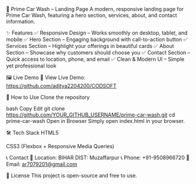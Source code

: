 🚗 Prime Car Wash – Landing Page A modern, responsive landing page for Prime Car Wash, featuring a hero section, services, about, and contact information.

✨ Features ✅ Responsive Design – Works smoothly on desktop, tablet, and mobile ✅ Hero Section – Engaging background with call-to-action button ✅ Services Section – Highlight your offerings in beautiful cards ✅ About Section – Showcase why customers should choose you ✅ Contact Section – Quick access to location, phone, and email ✅ Clean & Modern UI – Simple yet professional look

🖼️ Live Demo 🔗 View Live Demo: https://github.com/aditya2204200/CODSOFT

🚀 How to Use Clone the repository

bash Copy Edit git clone https://github.com/YOUR_GITHUB_USERNAME/prime-car-wash.git cd prime-car-wash Open in Browser Simply open index.html in your browser.

🛠️ Tech Stack HTML5

CSS3 (Flexbox + Responsive Media Queries)

📞 Contact 📍 Location: BIHAR DIST: Muzaffarpur 📞 Phone: +91-9508966720 📧 Email: ar7079201@gmail.com

📝 License This project is open-source and free to use.
